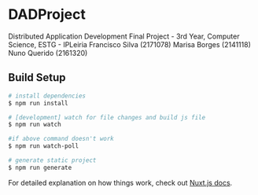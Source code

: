 # DADProject
Distributed Application Development Final Project - 3rd Year, Computer Science, ESTG - IPLeiria Francisco Silva (2171078) Marisa Borges (2141118) Nuno Querido (2161320)

## Build Setup

``` bash
# install dependencies
$ npm run install

# [development] watch for file changes and build js file
$ npm run watch

#if above command doesn't work
$ npm run watch-poll

# generate static project
$ npm run generate
```

For detailed explanation on how things work, check out [Nuxt.js docs](https://nuxtjs.org).
